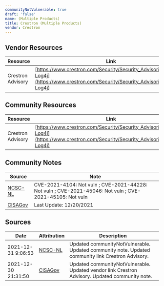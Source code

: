 ```yaml
---
communityNotVulnerable: true
draft: 'false'
name: (Multiple Products)
title: Crestron (Multiple Products)
vendor: Crestron
---
```


## Vendor Resources
| Resource | Link |
| --- | --- |
| Crestron Advisory | [https://www.crestron.com/Security/Security_Advisories/Apache-Log4j](https://www.crestron.com/Security/Security_Advisories/Apache-Log4j) |

## Community Resources
| Resource | Link |
| --- | --- |
| Crestron Advisory | [https://www.crestron.com/Security/Security_Advisories/Apache-Log4j](https://www.crestron.com/Security/Security_Advisories/Apache-Log4j) |

## Community Notes
| Source | Note |
| --- | --- |
| [NCSC-NL](https://github.com/NCSC-NL/log4shell/blob/main/software/README.md) | CVE-2021-4104: Not vuln ; CVE-2021-44228: Not vuln ; CVE-2021-45046: Not vuln ; CVE-2021-45105: Not vuln </ul> |
| [CISAGov](https://raw.githubusercontent.com/cisagov/log4j-affected-db/develop/README.md) | Last Update: 12/20/2021 |

## Sources
| Date | Attribution | Description |
| --- | --- | --- |
| 2021-12-31 9:06:53 | [NCSC-NL](https://github.com/NCSC-NL/log4shell/blob/main/software/README.md) | Updated communityNotVulnerable. Updated community note. Updated community link Crestron Advisory.  |
| 2021-12-30 21:31:50 | [CISAGov](https://raw.githubusercontent.com/cisagov/log4j-affected-db/develop/README.md) | Updated communityNotVulnerable. Updated vendor link Crestron Advisory. Updated community note.  |
